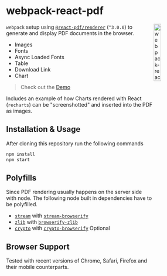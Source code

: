 # webpack-react-pdf

<img align="right" src="https://github.com/tobua/webpack-react-pdf/raw/main/logo.png" width="20%" alt="webpack-react-pdf" />

`webpack` setup using [`@react-pdf/renderer`](https://react-pdf.org) (`^3.0.0`) to generate and display PDF
documents in the browser.

- Images
- Fonts
- Async Loaded Fonts
- Table
- Download Link
- Chart

> Check out the [Demo](tobua.github.io/webpack-react-pdf 'PDF Generation in Browser Demo')

Includes an example of how Charts rendered with
React (`recharts`) can be "screenshotted" and inserted into the PDF as images.

## Installation & Usage

After cloning this repository run the following commands

```sh
npm install
npm start
```

## Polyfills

Since PDF rendering usually happens on the server side with node. The following node built in dependencies have to be polyfilled.

- [`stream`](https://nodejs.org/api/stream.html) with [`stream-browserify`](https://www.npmjs.com/package/stream-browserify)
- [`zlib`](https://nodejs.org/api/zlib.html) with [`browserify-zlib`](https://www.npmjs.com/package/browserify-zlib)
- [`crypto`](https://nodejs.org/api/crypto.html) with [`crypto-browserify`](https://www.npmjs.com/package/crypto-browserify) Optional

## Browser Support

Tested with recent versions of Chrome, Safari, Firefox and their mobile counterparts.

